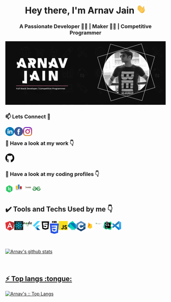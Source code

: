 <!-- ### Hi there 👋 -->
<h1 align="center">Hey there, I'm Arnav Jain <img src="./gif/Hi.gif" width="30px"></h1>
<h3 align="center">A Passionate Developer 👨‍💻 | Maker 🤹‍♂️ | Competitive Programmer </h3>
<a href="https://portfolio-d904c.web.app/"><img src = "./pngs/banner.png" style="max-width:100%;"/></a>
<h3>📫 Lets Connect 🤝</h3>
<a href="https://www.linkedin.com/in/arnav-jain-555891194/">
  <img align="left" alt="Arnav's Linkdein" width="28px" src="./svgs/linkedin.svg" />
</a>
<a href="https://www.facebook.com/arnav.jain.31337">
  <img align="left" alt="Arnav's Facebook" width="28px" src="./svgs/facebook.svg" />
</a>
<a href="https://www.instagram.com/arnav_17_03/">
  <img align="left" alt="Arnav's Instagram" width="28px" src="./svgs/instagram.svg" />
</a>
<br/>

<h3>🔭 Have a look at my work 👇</h3>
<a href="https://github.com/Arnavjain1703">
  <img alt="Tapish's Github" width="28px" src="./pngs/github.png" />
</a>
<br/>

<h3>🌱 Have a look at my coding profiles 👇</h3>
<a href="https://www.hackerrank.com/arnavjainkht?hr_r=1">
  <img align="left" alt="Arnav's Hackerrank" width="28px" src="./svgs/hackerrank.svg" />
</a>
<a href="https://codeforces.com/profile/Arnavjain1703">
  <img align="left" alt="Arnav's Hackerrank" width="28px" src="./Jpeg/codeforces.jpg" />
</a>
<a href="https://www.codechef.com/users/trap_virus">
  <img align="left" alt="Arnav's Hackerrank" width="28px" src="./Jpeg/codechef.png" />
</a>
<a href="https://auth.geeksforgeeks.org/user/arnavjainkht1/practice/">
  <img align="left" alt="Arnav's Hackerrank" width="28px" src="./Jpeg/g.png" />
</a>
<br/>
<br/>

<h2> ✔️ Tools and Techs Used by me 👇</h2>
<img align="left" alt="Arnav's Angular" width="28px" src="./svgs/angular.svg" />
<img align="left" alt="Arnav's React" width="28px" src="./svgs/react.svg" />
<img align="left" alt="Arnav's Node" width="28px" src="./pngs/node.png" />
<img align="left" alt="Arnav's Flutter" width="28px" src="./pngs/flutter.png" />
<img align="left" alt="Arnav's HTML" width="28px" src="./svgs/html5.svg" />
<img align="left" alt="Arnav's CSS" width="28px" src="./svgs/CSS.svg" />
<img align="left" alt="Arnav's JS" width="28px" src="./pngs/js.png" />
<img align="left" alt="Arnav's Dart" width="28px" src="./svgs/dart.svg" />
<img align="left" alt="Arnav's C++" width="28px" src="./svgs/c.svg" />
<img align="left" alt="Arnav's Firebase" width="28px" src="./pngs/firebase.png" />
<img align="left" alt="Arnav's MongoDB" width="28px" src="./pngs/mongodb.png" />
<img align="left" alt="Arnav's CSS" width="28px" src="./svgs/clion.svg" />
<img align="left" alt="Arnav's vs" width="28px" src="./svgs/vs.svg" />

<br/>
<br/>
<br/>
<br/>
<br/>

<a href="https://github.com/Arnavjain1703">
 <img align="center" src="https://github-readme-stats.vercel.app/api?username=Arnavjain1703&show_icons=true&theme=gotham&line_height=27" alt="Arnav's github stats"/>
<br/>
<br/>
<br/>



<h2>⚡ Top langs :tongue:</h2>

<p><img src="https://github-readme-stats.vercel.app/api/top-langs/?username=Arnavjain1703&langs_count=10&theme=tokyonight&layout=compact" alt="Arnav's :: Top Langs" /></p>

